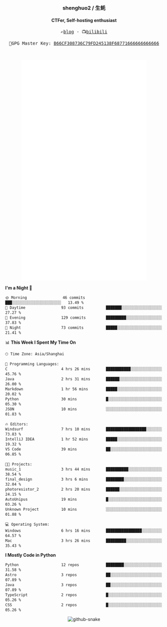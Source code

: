<h3 align="center"> shenghuo2 / 生蚝 </h3>
<h4 align="center" >CTFer, Self-hosting enthusiast</h3>


<p align="center">
  <samp>
    ✍️<a href="https://blog.shenghuo2.top/">blog</a> -
    📺<a href="https://space.bilibili.com/85894935">bilibili</a>
  </samp>
</p>
<p align="center">
  <samp>
     🔐GPG Master Key: <a align="center" href="https://github.com/shenghuo2.gpg">B66CF308736C79FD245138F68771666666666666</a>
  </samp>
</p>
<br>
<p align="center">
  <a href="https://github.com/shenghuo2">
    <img width="400" align="top" src="https://github.com/shenghuo2/shenghuo2/blob/main/metrics.left.svg" />
  </a>
  <a href="https://github.com/shenghuo2">
    <img width="400" align="top" src="https://github.com/shenghuo2/shenghuo2/blob/main/metrics.right.svg" />
  </a>
</p>


<!--START_SECTION:waka-->
**I'm a Night 🦉** 

```text
🌞 Morning                46 commits          ███░░░░░░░░░░░░░░░░░░░░░░   13.49 % 
🌆 Daytime                93 commits          ███████░░░░░░░░░░░░░░░░░░   27.27 % 
🌃 Evening                129 commits         █████████░░░░░░░░░░░░░░░░   37.83 % 
🌙 Night                  73 commits          █████░░░░░░░░░░░░░░░░░░░░   21.41 % 
```


📊 **This Week I Spent My Time On** 

```text
🕑︎ Time Zone: Asia/Shanghai

💬 Programming Languages: 
C                        4 hrs 26 mins       ███████████░░░░░░░░░░░░░░   45.76 % 
Java                     2 hrs 31 mins       ██████░░░░░░░░░░░░░░░░░░░   26.00 % 
Markdown                 1 hr 56 mins        █████░░░░░░░░░░░░░░░░░░░░   20.02 % 
Python                   30 mins             █░░░░░░░░░░░░░░░░░░░░░░░░   05.30 % 
JSON                     10 mins             ░░░░░░░░░░░░░░░░░░░░░░░░░   01.83 % 

🔥 Editors: 
Windsurf                 7 hrs 10 mins       ██████████████████░░░░░░░   73.83 % 
IntelliJ IDEA            1 hr 52 mins        █████░░░░░░░░░░░░░░░░░░░░   19.32 % 
VS Code                  39 mins             ██░░░░░░░░░░░░░░░░░░░░░░░   06.85 % 

🐱‍💻 Projects: 
music_1                  3 hrs 44 mins       ██████████░░░░░░░░░░░░░░░   38.54 % 
final_design             3 hrs 6 mins        ████████░░░░░░░░░░░░░░░░░   32.04 % 
photoresistor_2          2 hrs 20 mins       ██████░░░░░░░░░░░░░░░░░░░   24.15 % 
AutoUnipus               19 mins             █░░░░░░░░░░░░░░░░░░░░░░░░   03.26 % 
Unknown Project          10 mins             ░░░░░░░░░░░░░░░░░░░░░░░░░   01.88 % 

💻 Operating System: 
Windows                  6 hrs 16 mins       ████████████████░░░░░░░░░   64.57 % 
Mac                      3 hrs 26 mins       █████████░░░░░░░░░░░░░░░░   35.43 % 
```

**I Mostly Code in Python** 

```text
Python                   12 repos            ████████░░░░░░░░░░░░░░░░░   31.58 % 
Astro                    3 repos             ██░░░░░░░░░░░░░░░░░░░░░░░   07.89 % 
Java                     3 repos             ██░░░░░░░░░░░░░░░░░░░░░░░   07.89 % 
TypeScript               2 repos             █░░░░░░░░░░░░░░░░░░░░░░░░   05.26 % 
CSS                      2 repos             █░░░░░░░░░░░░░░░░░░░░░░░░   05.26 % 
```




<!--END_SECTION:waka-->


<div align="center">
  <picture>
    <source media="(prefers-color-scheme: dark)" srcset="https://gist.githubusercontent.com/shenghuo2/bfce20b14ab0484cef03bae6e60e0b3a/raw/github-snake-dark.svg" />
    <source media="(prefers-color-scheme: light)" srcset="https://gist.githubusercontent.com/shenghuo2/bfce20b14ab0484cef03bae6e60e0b3a/raw/github-snake.svg" />
    <img alt="github-snake" src="https://gist.githubusercontent.com/shenghuo2/bfce20b14ab0484cef03bae6e60e0b3a/raw/github-snake.svg" />
  </picture>
</div>

<!--
**shenghuo2/shenghuo2** is a ✨ _special_ ✨ repository because its `README.md` (this file) appears on your GitHub profile.

Here are some ideas to get you started:

- 🔭 I’m currently working on ...
- 🌱 I’m currently learning ...
- 👯 I’m looking to collaborate on ...
- 🤔 I’m looking for help with ...
- 💬 Ask me about ...
- 📫 How to reach me: ...
- 😄 Pronouns: ...
- ⚡ Fun fact: ...
-->
